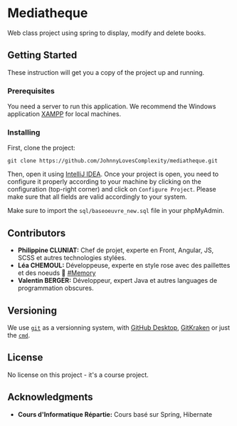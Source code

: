 # Mediatheque #

Web class project using spring to display, modify and delete books.

## Getting Started ##

These instruction will get you a copy of the project up and running.

### Prerequisites ###

You need a server to run this application. We recommend the Windows application [XAMPP](https://www.apachefriends.org/index.html) for local machines.

### Installing ###

First, clone the project:

```shell
git clone https://github.com/JohnnyLovesComplexity/mediatheque.git
```

Then, open it using [IntelliJ IDEA](https://www.jetbrains.com/idea/). Once your project is open, you need to configure it properly according to your machine by clicking on the configuration (top-right corner) and click on `Configure Project`. Please make sure that all fields are valid accordingly to your system.

Make sure to import the `sql/baseoeuvre_new.sql` file in your phpMyAdmin.

## Contributors ##

* **Philippine CLUNIAT:** Chef de projet, experte en Front, Angular, JS, SCSS et autres technologies stylées.
* **Léa CHEMOUL:** Développeuse, experte en style rose avec des paillettes et des noeuds 💜 [#Memory](#)
* **Valentin BERGER:** Développeur, expert Java et autres languages de programmation obscures.

## Versioning ##

We use [`git`](https://git-scm.com/) as a versionning system, with [GitHub Desktop](https://desktop.github.com/), [GitKraken](https://www.gitkraken.com/) or just the [`cmd`](https://en.wikipedia.org/wiki/Cmd.exe).

## License ##

No license on this project - it's a course project.

## Acknowledgments ##

* **Cours d'Informatique Répartie:** Cours basé sur Spring, Hibernate
